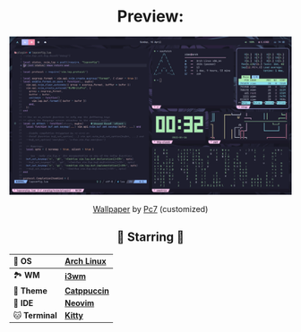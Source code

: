 <div align="center">
<h1>Preview:</h1>
<p align=><img alt="screenshot" src="https://raw.githubusercontent.com/andrewzn69/dotfiles/assets/catppuccin-i3/main.png"></p>
<p align=><a href="https://wallhaven.cc/w/135xq3">Wallpaper</a> by <a href="https://wallhaven.cc/user/Pc7">Pc7</a> (customized)</p>

## 🌟 Starring 🌟

| 💾 **OS**       | [**Arch Linux**](https://archlinux.org)                    |
| :-------------- | :--------------------------------------------------------- |
| 🏞️ **WM**       | [**i3wm**](https://i3wm.org)                               |
| 🎨 **Theme**    | [**Catppuccin**](https://github.com/catppuccin/catppuccin) |
| 📝 **IDE**      | [**Neovim**](https://neovim.io)                            |
| 🐱 **Terminal** | [**Kitty**](https://sw.kovidgoyal.net/kitty)               |

</div>
